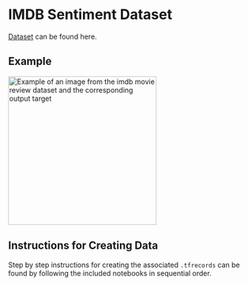 # IMDB Sentiment Dataset

[Dataset](http://ai.stanford.edu/~amaas/data/sentiment/) can be found here.

## Example

<p align="left">
<img src="./misc/sentiment_imdb_ex.png" alt="Example of an image from the imdb movie review dataset and the corresponding output target" width="300">
</p>

## Instructions for Creating Data

Step by step instructions for creating the associated `.tfrecords` can be found by following the included notebooks in sequential order.